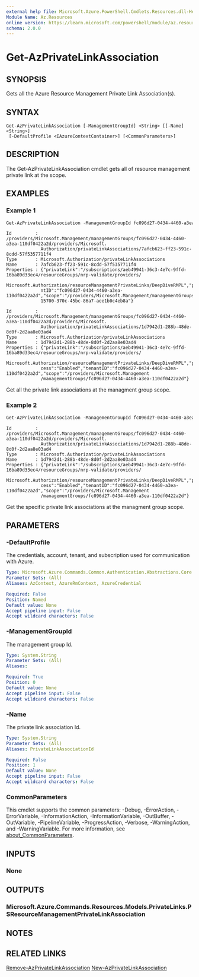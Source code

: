 ```yaml
---
external help file: Microsoft.Azure.PowerShell.Cmdlets.Resources.dll-Help.xml
Module Name: Az.Resources
online version: https://learn.microsoft.com/powershell/module/az.resources/get-azprivatelinkassociation
schema: 2.0.0
---
```


# Get-AzPrivateLinkAssociation

## SYNOPSIS
Gets all the Azure Resource Management Private Link Association(s).

## SYNTAX

```
Get-AzPrivateLinkAssociation [-ManagementGroupId] <String> [[-Name] <String>]
 [-DefaultProfile <IAzureContextContainer>] [<CommonParameters>]
```

## DESCRIPTION
The Get-AzPrivateLinkAssociation cmdlet gets all of resource management private link at the scope.

## EXAMPLES

### Example 1
```powershell
Get-AzPrivateLinkAssociation -ManagementGroupId fc096d27-0434-4460-a3ea-110df0422a2d | Format-List
```

```output
Id         : /providers/Microsoft.Management/managementGroups/fc096d27-0434-4460-a3ea-110df0422a2d/providers/Microsoft.
             Authorization/privateLinkAssociations/7afcb623-ff23-591c-8cdd-57f5357711f4
Type       : Microsoft.Authorization/privateLinkAssociations
Name       : 7afcb623-ff23-591c-8cdd-57f5357711f4
Properties : {"privateLink":"/subscriptions/aeb49941-36c3-4e7c-9ffd-16ba89d33ec4/resourceGroups/nrp-validate/providers/
             Microsoft.Authorization/resourceManagementPrivateLinks/DeepDiveRMPL","publicNetworkAccess":"Enabled","tena
             ntID":"fc096d27-0434-4460-a3ea-110df0422a2d","scope":"/providers/Microsoft.Management/managementGroups/24f
             15700-370c-45bc-86a7-aee1b0c4eb8a"}

Id         : /providers/Microsoft.Management/managementGroups/fc096d27-0434-4460-a3ea-110df0422a2d/providers/Microsoft.
             Authorization/privateLinkAssociations/1d7942d1-288b-48de-8d0f-2d2aa8e03ad4
Type       : Microsoft.Authorization/privateLinkAssociations
Name       : 1d7942d1-288b-48de-8d0f-2d2aa8e03ad4
Properties : {"privateLink":"/subscriptions/aeb49941-36c3-4e7c-9ffd-16ba89d33ec4/resourceGroups/nrp-validate/providers/
             Microsoft.Authorization/resourceManagementPrivateLinks/DeepDiveRMPL","publicNetworkAc
             cess":"Enabled","tenantID":"fc096d27-0434-4460-a3ea-110df0422a2d","scope":"/providers/Microsoft.Management
             /managementGroups/fc096d27-0434-4460-a3ea-110df0422a2d"}
```

Get all the private link associations at the managment group scope.

### Example 2
```powershell
Get-AzPrivateLinkAssociation -ManagementGroupId fc096d27-0434-4460-a3ea-110df0422a2d -Name 1d7942d1-288b-48de-8d0f-2d2aa8e03ad4 | Format-List
```

```output
Id         : /providers/Microsoft.Management/managementGroups/fc096d27-0434-4460-a3ea-110df0422a2d/providers/Microsoft.
             Authorization/privateLinkAssociations/1d7942d1-288b-48de-8d0f-2d2aa8e03ad4
Type       : Microsoft.Authorization/privateLinkAssociations
Name       : 1d7942d1-288b-48de-8d0f-2d2aa8e03ad4
Properties : {"privateLink":"/subscriptions/aeb49941-36c3-4e7c-9ffd-16ba89d33ec4/resourceGroups/nrp-validate/providers/
             Microsoft.Authorization/resourceManagementPrivateLinks/DeepDiveRMPL","publicNetworkAc
             cess":"Enabled","tenantID":"fc096d27-0434-4460-a3ea-110df0422a2d","scope":"/providers/Microsoft.Management
             /managementGroups/fc096d27-0434-4460-a3ea-110df0422a2d"}
```

Get the specific private link associations at the managment group scope.

## PARAMETERS

### -DefaultProfile
The credentials, account, tenant, and subscription used for communication with Azure.

```yaml
Type: Microsoft.Azure.Commands.Common.Authentication.Abstractions.Core.IAzureContextContainer
Parameter Sets: (All)
Aliases: AzContext, AzureRmContext, AzureCredential

Required: False
Position: Named
Default value: None
Accept pipeline input: False
Accept wildcard characters: False
```

### -ManagementGroupId
The management group Id.

```yaml
Type: System.String
Parameter Sets: (All)
Aliases:

Required: True
Position: 0
Default value: None
Accept pipeline input: False
Accept wildcard characters: False
```

### -Name
The private link association Id.

```yaml
Type: System.String
Parameter Sets: (All)
Aliases: PrivateLinkAssociationId

Required: False
Position: 1
Default value: None
Accept pipeline input: False
Accept wildcard characters: False
```

### CommonParameters
This cmdlet supports the common parameters: -Debug, -ErrorAction, -ErrorVariable, -InformationAction, -InformationVariable, -OutBuffer, -OutVariable, -PipelineVariable, -ProgressAction, -Verbose, -WarningAction, and -WarningVariable. For more information, see [about_CommonParameters](http://go.microsoft.com/fwlink/?LinkID=113216).

## INPUTS

### None

## OUTPUTS

### Microsoft.Azure.Commands.Resources.Models.PrivateLinks.PSResourceManagementPrivateLinkAssociation

## NOTES

## RELATED LINKS

[Remove-AzPrivateLinkAssociation](./Remove-AzPrivateLinkAssociation.md)
[New-AzPrivateLinkAssociation](./New-AzPrivateLinkAssociation.md)
